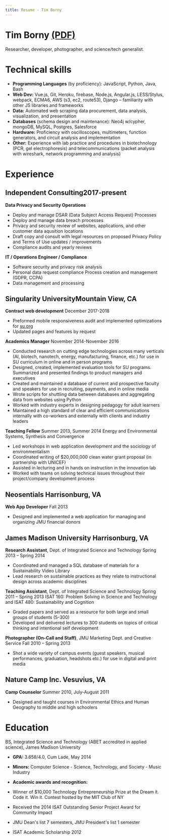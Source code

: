 ```yaml
---
title: Resume - Tim Borny
---
```


# <span class='no-print'>Tim Borny <a class='print' href="javascript:window.print()">(PDF)</a></span>

Researcher, developer, photographer, and science/tech generalist.
<!-- Jack-of-all-trades, master of being a jack-of-all-trades. -->

# Technical skills

- **Programming	Languages**	(by proficiency):	JavaScript,	Python,	Java,	Bash
- **Web Dev:**	Vue.js, Git, Heroku, firebase,	Node.js,	Angular.js, LESS/Stylus, webpack, ECMA6, AWS	(s3,	ec2, route53), Django – familiarity	with	other	JS	libraries	and	frameworks
- **Data:** Automated web scraping data procurement, data analysis, visualization, and presentation
- **Databases** (schema design and maintenance):	Neo4j w/cypher, mongoDB, MySQL,	Postgres, Salesforce
- **Hardware:**	Proficiency	with	oscilloscopes,	multimeters,	function	generators,	and	circuit	analysis	and	implementation
- **Other:** Experience	with	lab	practice	and	procedures	in	biotechnology	(PCR,	gel	electrophoresis)	and	telecommunications (packet	analysis	with	wireshark,	network	programming	and	analysis)

# Experience


## **Independent Consulting**<span class='right'>2017-present</span>
**Data Privacy and Security Operations**
- Deploy and manage DSAR (Data Subject Access Request) Processes
- Deploy and manage data breach processes
- Privacy and security review of websites, applications, and other customer data aqusition locations
- Draft copy and consult with legal resources on proposed Privacy Policy and Terms of Use updates / improvements
- Compliance audits and yearly reviews

**IT / Operations Engineer / Compliance**
- Software security and privacy risk analysis
- Personal data request compliance Process creation and management (GDPR, CCPA)
- Data management and processing

## **Singularity University**<span class='right'>Mountain	View,	CA</span>

**Contract web development** <span class='right'>December 2017-2018</span>
- Preformed mobile responsiveness audit and implemented optimizations for [su.org](http://su.org)
- Updated pages and features by request

**Academics Manager** <span class='right'>November 2014-November 2016</span>


- Conducted research on cutting edge technologies across many verticals (AI, biotech, nanotech, energy, manufacturing, finance, etc.) for use in SU curriculum in online and in person programs
- Designed, created, implemented evaluation tools for SU programs. Summarized and presented findings to product managers and executives
- Created and maintained a database of current and prospective faculty and speakers for use in recruiting, payments, and in online media
- Wrote scripts for shuttling data between databases and aggregating data from websites using Python
- Worked with industry experts in designing pedagogy for adult learners
- Maintained a high standard of clear and efficient communications internally with co-workers and externally with clients and industry leaders

**Teaching	Fellow** <span class='right'>Summer	2013,	Summer	2014</span>
 Energy	and	Environmental	Systems,	Synthesis	and	Convergence

 - Led	workshops	in	web	application development	and	the	sociology	of	environmentalism
 -  Coordinated	writing	of $20,000,000 clean	water	grant	proposal (in	partnership with	UNICEF)
 - Assisted in	lecturing	and	in	hands	on	instruction in	the	innovation	lab
 - Worked	with	teams	on	solving	technical	issues	throughout	their	project/company	development	process


## **Neosentials** <span class='right'>Harrisonburg, VA</span>

**Web	App Developer** <span class='right'>Fall	2013</span>
- Designed and	implemented	a web	application	for	managing	and	organizing	JMU	financial	donors

## **James Madison University** <span class='right'>Harrisonburg, VA</span>

**Research	Assistant**, Dept.	of	Integrated	Science	and	Technology <span class='right'>Spring	2013	– Spring	2014</span>
- Coordinated and	managed a SQL database of materials for a	Sustainability Video	Library
- Lead research on sustainable	practices as they relate to instructional design across academic disciplines

**Teaching	Assistant**,	Dept.	of	Integrated	Science	and	Technology <span class='right'>Spring	2011	– Spring	2013</span>
ISAT	160: Problem	Solving	in	Science	and	Technology and	ISAT	480: Sustainability	and	Cognition
- Graded papers	and	served as	a	resource	for	both	large	and	small	groups	of	students	(5-300)
- Developed and	delivered lectures	to	300	students	on	topics	of	critical	thinking	and	intentional	self	development

**Photographer (On-Call and	Staff)**,	JMU Marketing	Dept.	and	Creative	Service	<span class='right'>Fall	2010	– Spring	2013</span>
- Shot a	wide	variety	of	campus	events (guest	speakers,	musical	performances,	graduation,	headshots	etc.) for use in digital and print media

## **Nature	Camp	Inc.**								 								<span class='right'>Vesuvius,	VA</span>
**Camp	Counselor** <span class='right'>Summer	2010,	July-August	2011</span>
- Designed	and	taught	courses	in	Environmental	Ethics	and	Human	Geography to	middle	and	high schoolers

# Education

BS, Integrated Science and Technology (ABET accredited in applied science), James Madison University
- **GPA:** 3.658/4.0, Cum Lade, May 2014

- **Minors:** Computer Science - Science, Technology, and Society - Music Industry

- **Academic awards and recognition:**
 - Winner of $10,000	Technology	Entrepreneurship	Prize	at	the	Dream it.	Code	it.	Win	it.	Contest	hosted	by	the	MIT	Club	of	NY
 - Received	the 2014	ISAT	Outstanding	Senior	Project	Award	for	Community	Impact
 - JMU	Dean's	list	7	semesters,	JMU	President's	list	1	semester
 - ISAT	Academic	Scholarship	2012